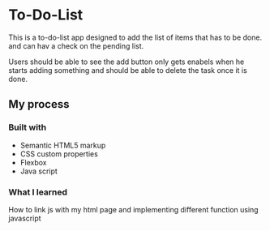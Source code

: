 # To-Do-List

This is a to-do-list app designed to add the list of items that has to be done.
and can hav a check on the pending list.

Users should be able to see the add button only gets enabels when he starts
adding something and should be able to delete the task once it is done.


## My process

### Built with

- Semantic HTML5 markup
- CSS custom properties
- Flexbox
- Java script

### What I learned
How to link js with my html page and implementing different function using 
javascript


